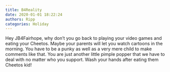 ```yaml
---
title: B4Reality
date: 2020-01-01 18:22:24
authors: Ripp
categories: Holiday
---
```


 Hey JB4Fairhope, why don’t you go back to playing your video games and eating your Cheetos. Maybe your parents will let you watch cartoons in the morning. You have to be a punky as well as a very mere child to make comments like that. You are just another little pimple popper that we have to deal with no matter who you support. Wash your hands after eating them Cheetos kid!